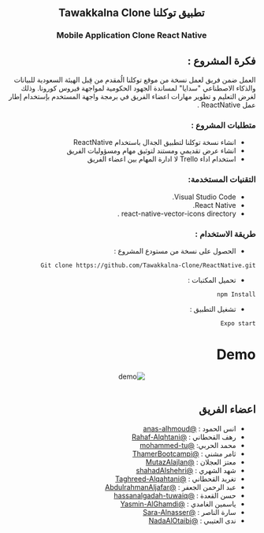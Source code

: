 
##  <div align="center">Tawakkalna Clone  تطبيق توكلنا 
<div align="center" >

<!-- <img src="../Image/logo.png" alt="Tuwaiq Logo"  width="40"   height="40"/>
<img src="../Image/Tawakkalna-logo.png" alt="Tawakkalna Logo" width="60"  height="60" ; />
<img src="../Image/React-Native Logo.png" alt="React native Logo"   height="50"; width="50"/> -->

 ###  Mobile  Application  Clone  React Native 

</div>
<div dir=rtl>

## فكرة المشروع : 

العمل ضمن فريق لعمل نسخة من موقع توكلنا الُمقدم من قِبل الهيئة السعودية للبيانات والذكاء الاصطناعي "سدايا" لمساندة الجهود الحكومية لمواجهة فيروس كورونا. وذلك لغرض التعليم و تطوير مهارات اعضاء الفريق في برمجة واجهة المستخدم بإستخدام إطار عمل ReactNative  .

### متطلبات المشروع :
- انشاء نسخة  توكلنا لتطبيق الجةال باستخدام ReactNative  
- انشاء عرض تقديمي ومستند لتوثيق مهام ومسؤوليات الفريق 
-  استخدام اداء Trello لا ادارة المهام بين  اعضاء الفريق 

### التقنيات المستخدمة: 

 -  Visual Studio Code.
 -  React Native.
 -  react-native-vector-icons directory .

###  طريقة الاستخدام :

 

- الحصول على نسخة من مستودع المشروع :

 ```
 Git clone https://github.com/Tawakkalna-Clone/ReactNative.git
  ```

- تحميل المكتبات :

 ```
 npm Install
 ```

- تشغيل التطبيق :

 ```
 Expo start
 ```

# Demo
<div align="center">
  <img src="" alt="demo"/>
  </br>
  </br>
  </div>
  
## اعضاء الفريق   

 - انس الحمود : [@anas-alhmoud](https://github.com/anas-alhmoud)
 - رهف القحطاني   :  [@Rahaf-Alqhtani](https://github.com/Rahaf-Alqhtani)
 - محمد الحربي:  [@mohammed-tu](https://github.com/mohammed-tu)
 - ثامر مشني   :  [@ThamerBootcampi](https://github.com/ThamerBootcamp)
 - معتز العجلان   :  [@MutazAlajlan](https://github.com/MutazAlajlan)
 - شهد الشهري   :  [@shahadAlshehri](https://github.com/shahadAlshehri)
 - تغريد القحطاني   :  [@Taghreed-Alqahtani](https://github.com/Taghreed-Alqahtani)
 - عبد الرحمن الجعفر  :  [@AbdulrahmanAljafar](https://github.com/AbdulrahmanAljafar)
 - حسن القعدة   :  [@hassanalgadah-tuwaiq](https://github.com/hassanalgadah-tuwaiq)
 - ياسمين الغامدي :  [@Yasmin-AlGhamdi](https://github.com/Yasmin-AlGhamdi)
 - سارة الناصر  :  [@Sara-Alnasser](https://github.com/Sara-Alnasser)
 - ندى العتيبي :  [@NadaAlOtaibi](https://github.com/NadaAlOtaibi)










         







